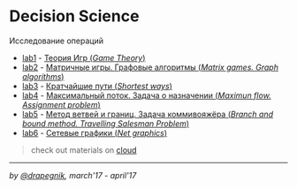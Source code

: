 # Decision Science

Исследование операций

- [lab1](https://github.com/Drapegnik/bsu/tree/master/decision-science/lab1) - [Теория Игр (_Game Theory_)](https://drapegnik.github.io/bsu/decision-science/lab1/lab1.pdf)
- [lab2](https://github.com/Drapegnik/bsu/tree/master/decision-science/lab2) - [Матричные игры. Графовые алгоритмы (_Matrix games. Graph algorithms_)](https://drapegnik.github.io/bsu/decision-science/lab2/lab2.pdf)
- [lab3](https://github.com/Drapegnik/bsu/tree/master/decision-science/lab3) - [Кратчайшие пути (_Shortest ways_)](https://github.com/Drapegnik/bsu/blob/master/decision-science/lab3/report.md)
- [lab4](https://github.com/Drapegnik/bsu/tree/master/decision-science/lab4) - [Максимальный поток. Задача о назначении (_Maximun flow. Assignment problem_)](https://github.com/Drapegnik/bsu/tree/master/decision-science/lab4/report.md)
- [lab5](https://github.com/Drapegnik/bsu/tree/master/decision-science/lab5) - [Метод ветвей и границ. Задача коммивояжёра (_Branch and bound method. Travelling Salesman Problem_)](https://github.com/Drapegnik/bsu/tree/master/decision-science/lab5/report.md)
- [lab6](https://github.com/Drapegnik/bsu/tree/master/decision-science/lab6) - [Сетевые графики (_Net graphics_)](https://github.com/Drapegnik/bsu/tree/master/decision-science/lab6/report.md)

> check out materials on [cloud](https://cloud.mail.ru/public/6dHi/UugEXFtoH/semester-6/%D0%98%D0%A1%D0%9E/)

---

_by [@drapegnik](https://github.com/Drapegnik), march'17 - april'17_
